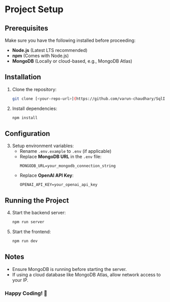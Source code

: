 # Project Setup

## Prerequisites
Make sure you have the following installed before proceeding:
- **Node.js** (Latest LTS recommended)
- **npm** (Comes with Node.js)
- **MongoDB** (Locally or cloud-based, e.g., MongoDB Atlas)

## Installation

1. Clone the repository:
   ```sh
   git clone [<your-repo-url>](https://github.com/varun-chaudhary/SqlInterviewTyari.git)
   ```

2. Install dependencies:
   ```sh
   npm install
   ```

## Configuration

3. Setup environment variables:
   - Rename `.env.example` to `.env` (if applicable)
   - Replace **MongoDB URL** in the `.env` file:
     ```env
     MONGODB_URL=your_mongodb_connection_string
     ```
   - Replace **OpenAI API Key**:
     ```env
     OPENAI_API_KEY=your_openai_api_key
     ```

## Running the Project

4. Start the backend server:
   ```sh
   npm run server
   ```

5. Start the frontend:
   ```sh
   npm run dev
   ```

## Notes
- Ensure MongoDB is running before starting the server.
- If using a cloud database like MongoDB Atlas, allow network access to your IP.

### Happy Coding! 🚀


